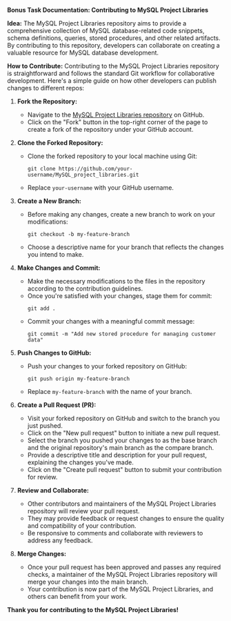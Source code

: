 **Bonus Task Documentation: Contributing to MySQL Project Libraries**

**Idea:**
The MySQL Project Libraries repository aims to provide a comprehensive collection of MySQL database-related code snippets, schema definitions, queries, stored procedures, and other related artifacts. By contributing to this repository, developers can collaborate on creating a valuable resource for MySQL database development.

**How to Contribute:**
Contributing to the MySQL Project Libraries repository is straightforward and follows the standard Git workflow for collaborative development. Here's a simple guide on how other developers can publish changes to different repos:

1. **Fork the Repository:**
   - Navigate to the [MySQL Project Libraries repository](https://github.com/LevkoBe/MySQL_project_libraries) on GitHub.
   - Click on the "Fork" button in the top-right corner of the page to create a fork of the repository under your GitHub account.

2. **Clone the Forked Repository:**
   - Clone the forked repository to your local machine using Git:
     ```
     git clone https://github.com/your-username/MySQL_project_libraries.git
     ```
   - Replace `your-username` with your GitHub username.

3. **Create a New Branch:**
   - Before making any changes, create a new branch to work on your modifications:
     ```
     git checkout -b my-feature-branch
     ```
   - Choose a descriptive name for your branch that reflects the changes you intend to make.

4. **Make Changes and Commit:**
   - Make the necessary modifications to the files in the repository according to the contribution guidelines.
   - Once you're satisfied with your changes, stage them for commit:
     ```
     git add .
     ```
   - Commit your changes with a meaningful commit message:
     ```
     git commit -m "Add new stored procedure for managing customer data"
     ```

5. **Push Changes to GitHub:**
   - Push your changes to your forked repository on GitHub:
     ```
     git push origin my-feature-branch
     ```
   - Replace `my-feature-branch` with the name of your branch.

6. **Create a Pull Request (PR):**
   - Visit your forked repository on GitHub and switch to the branch you just pushed.
   - Click on the "New pull request" button to initiate a new pull request.
   - Select the branch you pushed your changes to as the base branch and the original repository's main branch as the compare branch.
   - Provide a descriptive title and description for your pull request, explaining the changes you've made.
   - Click on the "Create pull request" button to submit your contribution for review.

7. **Review and Collaborate:**
   - Other contributors and maintainers of the MySQL Project Libraries repository will review your pull request.
   - They may provide feedback or request changes to ensure the quality and compatibility of your contribution.
   - Be responsive to comments and collaborate with reviewers to address any feedback.

8. **Merge Changes:**
   - Once your pull request has been approved and passes any required checks, a maintainer of the MySQL Project Libraries repository will merge your changes into the main branch.
   - Your contribution is now part of the MySQL Project Libraries, and others can benefit from your work.

**Thank you for contributing to the MySQL Project Libraries!**